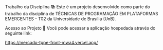 Trabalho da Disciplina 📚
Este é um projeto desenvolvido como parte do trabalho da disciplina de TÉCNICAS DE PROGRAMAÇÃO EM PLATAFORMAS EMERGENTES - T02 da Universidade de Brasília (UnB).

Acesso ao Projeto 🚀
Você pode acessar a aplicação hospedada através do seguinte link:

https://mercado-tppe-front-mwa4.vercel.app/

